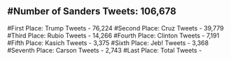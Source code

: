 #Number of Sanders Tweets: 106,678
---
#First Place: Trump Tweets - 76,224
#Second Place: Cruz Tweets - 39,779
#Third Place: Rubio Tweets - 14,266
#Fourth Place: Clinton Tweets - 7,191
#Fifth Place: Kasich Tweets - 3,375
#Sixth Place: Jeb! Tweets - 3,368
#Seventh Place: Carson Tweets - 2,743
#Last Place: Total Tweets -  

